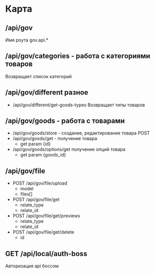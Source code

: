 # Карта
## /api/gov
Имя роута gov.api.*

## /api/gov/categories  - работа с категориями товаров
Возвращает список категорий

## /api/gov/different разное
- /api/gov/different/get-goods-types Возвращает типы товаров

## /api/gov/goods - работа с товарами
- /api/gov/goods/store - создание, редактирование товара POST
- /api/gov/goods/get - получение товара
  - get param {id}
- /api/gov/goods/options/get получение опций товара
  - get param {goods_id}

## /api/gov/file
- POST /api/gov/file/upload
  - model
  - files[]
- POST /api/gov/file/get
  - relate_type
  - relate_id
- POST /api/gov/file/get/previews
  - relate_type
  - relate_id
- POST /api/gov/file/get/delete
  - id

## GET /api/local/auth-boss
  Авторизация api боссом